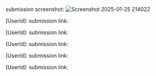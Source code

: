 
[smiteshbz9nj]: \n
submission screenshot: ![Screenshot 2025-01-25 214022](https://github.com/user-attachments/assets/cfe3e652-1926-41ba-ade1-c8aa668a8f51)


[UserId]: 
submission link:

[UserId]: 
submission link: 

[UserId]:
submission link: 

[UserId]:
submission link: 

[UserId]:
submission link: 
